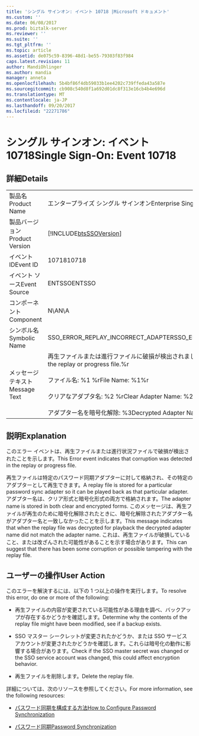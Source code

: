 ```yaml
---
title: 'シングル サインオン: イベント 10718 |Microsoft ドキュメント'
ms.custom: ''
ms.date: 06/08/2017
ms.prod: biztalk-server
ms.reviewer: ''
ms.suite: ''
ms.tgt_pltfrm: ''
ms.topic: article
ms.assetid: de075c59-8396-48d1-be55-79303f83f984
caps.latest.revision: 11
author: MandiOhlinger
ms.author: mandia
manager: anneta
ms.openlocfilehash: 5b4bf86f4db59033b1ee4202c739ffeda43a587e
ms.sourcegitcommit: cb908c540d8f1a692d01dc8f313e16cb4b4e696d
ms.translationtype: MT
ms.contentlocale: ja-JP
ms.lasthandoff: 09/20/2017
ms.locfileid: "22271786"
---
```

# <a name="single-sign-on-event-10718"></a><span data-ttu-id="ebf4a-102">シングル サインオン: イベント 10718</span><span class="sxs-lookup"><span data-stu-id="ebf4a-102">Single Sign-On: Event 10718</span></span>
## <a name="details"></a><span data-ttu-id="ebf4a-103">詳細</span><span class="sxs-lookup"><span data-stu-id="ebf4a-103">Details</span></span>  
  
|||  
|-|-|  
|<span data-ttu-id="ebf4a-104">製品名</span><span class="sxs-lookup"><span data-stu-id="ebf4a-104">Product Name</span></span>|<span data-ttu-id="ebf4a-105">エンタープライズ シングル サインオン</span><span class="sxs-lookup"><span data-stu-id="ebf4a-105">Enterprise Single Sign-On</span></span>|  
|<span data-ttu-id="ebf4a-106">製品バージョン</span><span class="sxs-lookup"><span data-stu-id="ebf4a-106">Product Version</span></span>|[!INCLUDE[btsSSOVersion](../includes/btsssoversion-md.md)]|  
|<span data-ttu-id="ebf4a-107">イベント ID</span><span class="sxs-lookup"><span data-stu-id="ebf4a-107">Event ID</span></span>|<span data-ttu-id="ebf4a-108">10718</span><span class="sxs-lookup"><span data-stu-id="ebf4a-108">10718</span></span>|  
|<span data-ttu-id="ebf4a-109">イベント ソース</span><span class="sxs-lookup"><span data-stu-id="ebf4a-109">Event Source</span></span>|<span data-ttu-id="ebf4a-110">ENTSSO</span><span class="sxs-lookup"><span data-stu-id="ebf4a-110">ENTSSO</span></span>|  
|<span data-ttu-id="ebf4a-111">コンポーネント</span><span class="sxs-lookup"><span data-stu-id="ebf4a-111">Component</span></span>|<span data-ttu-id="ebf4a-112">N\A</span><span class="sxs-lookup"><span data-stu-id="ebf4a-112">N\A</span></span>|  
|<span data-ttu-id="ebf4a-113">シンボル名</span><span class="sxs-lookup"><span data-stu-id="ebf4a-113">Symbolic Name</span></span>|<span data-ttu-id="ebf4a-114">SSO_ERROR_REPLAY_INCORRECT_ADAPTER</span><span class="sxs-lookup"><span data-stu-id="ebf4a-114">SSO_ERROR_REPLAY_INCORRECT_ADAPTER</span></span>|  
|<span data-ttu-id="ebf4a-115">メッセージ テキスト</span><span class="sxs-lookup"><span data-stu-id="ebf4a-115">Message Text</span></span>|<span data-ttu-id="ebf4a-116">再生ファイルまたは進行ファイルに破損が検出されました。%r</span><span class="sxs-lookup"><span data-stu-id="ebf4a-116">Corruption was detected in the replay or progress file.%r</span></span><br /><br /> <span data-ttu-id="ebf4a-117">ファイル名: %1 %r</span><span class="sxs-lookup"><span data-stu-id="ebf4a-117">File Name: %1%r</span></span><br /><br /> <span data-ttu-id="ebf4a-118">クリアなアダプタ名: %2 %r</span><span class="sxs-lookup"><span data-stu-id="ebf4a-118">Clear Adapter Name: %2%r</span></span><br /><br /> <span data-ttu-id="ebf4a-119">アダプター名を暗号化解除: %3</span><span class="sxs-lookup"><span data-stu-id="ebf4a-119">Decrypted Adapter Name: %3</span></span>|  
  
## <a name="explanation"></a><span data-ttu-id="ebf4a-120">説明</span><span class="sxs-lookup"><span data-stu-id="ebf4a-120">Explanation</span></span>  
 <span data-ttu-id="ebf4a-121">このエラー イベントは、再生ファイルまたは進行状況ファイルで破損が検出されたことを示します。</span><span class="sxs-lookup"><span data-stu-id="ebf4a-121">This Error event indicates that corruption was detected in the replay or progress file.</span></span>  
  
 <span data-ttu-id="ebf4a-122">再生ファイルは特定のパスワード同期アダプターに対して格納され、その特定のアダプターとして再生できます。</span><span class="sxs-lookup"><span data-stu-id="ebf4a-122">A replay file is stored for a particular password sync adapter so it can be played back as that particular adapter.</span></span> <span data-ttu-id="ebf4a-123">アダプター名は、クリア形式と暗号化形式の両方で格納されます。</span><span class="sxs-lookup"><span data-stu-id="ebf4a-123">The adapter name is stored in both clear and encrypted forms.</span></span> <span data-ttu-id="ebf4a-124">このメッセージは、再生ファイルが再生のために暗号化解除されたときに、暗号化解除されたアダプター名がアダプター名と一致しなかったことを示します。</span><span class="sxs-lookup"><span data-stu-id="ebf4a-124">This message indicates that when the replay file was decrypted for playback the decrypted adapter name did not match the adapter name.</span></span> <span data-ttu-id="ebf4a-125">これは、再生ファイルが破損していること、または改ざんされた可能性があることを示す場合があります。</span><span class="sxs-lookup"><span data-stu-id="ebf4a-125">This can suggest that there has been some corruption or possible tampering with the replay file.</span></span>  
  
## <a name="user-action"></a><span data-ttu-id="ebf4a-126">ユーザーの操作</span><span class="sxs-lookup"><span data-stu-id="ebf4a-126">User Action</span></span>  
 <span data-ttu-id="ebf4a-127">このエラーを解決するには、以下の 1 つ以上の操作を実行します。</span><span class="sxs-lookup"><span data-stu-id="ebf4a-127">To resolve this error, do one or more of the following:</span></span>  
  
-   <span data-ttu-id="ebf4a-128">再生ファイルの内容が変更されている可能性がある理由を調べ、バックアップが存在するかどうかを確認します。</span><span class="sxs-lookup"><span data-stu-id="ebf4a-128">Determine why the contents of the replay file might have been modified, see if a backup exists.</span></span>  
  
-   <span data-ttu-id="ebf4a-129">SSO マスター シークレットが変更されたかどうか、または SSO サービス アカウントが変更されたかどうかを確認します。これらは暗号化の動作に影響する場合があります。</span><span class="sxs-lookup"><span data-stu-id="ebf4a-129">Check if the SSO master secret was changed or the SSO service account was changed, this could affect encryption behavior.</span></span>  
  
-   <span data-ttu-id="ebf4a-130">再生ファイルを削除します。</span><span class="sxs-lookup"><span data-stu-id="ebf4a-130">Delete the replay file.</span></span>  
  
 <span data-ttu-id="ebf4a-131">詳細については、次のリソースを参照してください。</span><span class="sxs-lookup"><span data-stu-id="ebf4a-131">For more information, see the following resources:</span></span>  
  
-   [<span data-ttu-id="ebf4a-132">パスワード同期を構成する方法</span><span class="sxs-lookup"><span data-stu-id="ebf4a-132">How to Configure Password Synchronization</span></span>](../core/how-to-configure-password-synchronization.md)  
  
-   [<span data-ttu-id="ebf4a-133">パスワード同期</span><span class="sxs-lookup"><span data-stu-id="ebf4a-133">Password Synchronization</span></span>](../core/password-synchronization2.md)